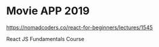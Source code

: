 # Movie APP 2019 

https://nomadcoders.co/react-for-beginners/lectures/1545

React JS Fundamentals Course 

